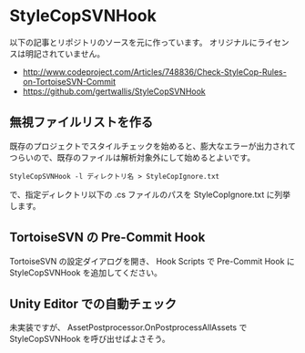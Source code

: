 ﻿StyleCopSVNHook
===============

以下の記事とリポジトリのソースを元に作っています。
オリジナルにライセンスは明記されていません。

- http://www.codeproject.com/Articles/748836/Check-StyleCop-Rules-on-TortoiseSVN-Commit
- https://github.com/gertwallis/StyleCopSVNHook 


無視ファイルリストを作る
------------------------

既存のプロジェクトでスタイルチェックを始めると、膨大なエラーが出力されてつらいので、既存のファイルは解析対象外にして始めるとよいです。

```
StyleCopSVNHook -l ディレクトリ名 > StyleCopIgnore.txt
``` 
で、指定ディレクトリ以下の .cs ファイルのパスを StyleCopIgnore.txt に列挙します。


TortoiseSVN の Pre-Commit Hook
------------------------------

TortoiseSVN の設定ダイアログを開き、 Hook Scripts で Pre-Commit Hook に StyleCopSVNHook を追加してください。


Unity Editor での自動チェック
------------------------------

未実装ですが、 AssetPostprocessor.OnPostprocessAllAssets で StyleCopSVNHook を呼び出せばよさそう。
